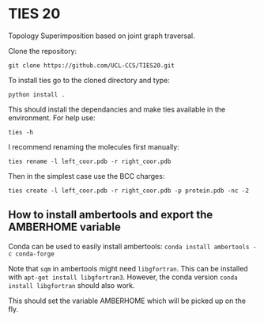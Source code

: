 # TIES 20
Topology Superimposition based on joint graph traversal. 

Clone the repository:

`git clone https://github.com/UCL-CCS/TIES20.git`

To install ties go to the cloned directory and type:   

`python install .` 

This should install the dependancies and make 
ties available in the environment. For help use: 

`ties -h`

I recommend renaming the molecules first manually:

`ties rename -l left_coor.pdb -r right_coor.pdb`

Then in the simplest case use the BCC charges:

`ties create -l left_coor.pdb -r right_coor.pdb -p protein.pdb -nc -2`


## How to install ambertools and export the AMBERHOME variable

Conda can be used to easily install ambertools:
`conda install ambertools -c conda-forge`

Note that `sqm` in ambertools might need `libgfortran`. This can be installed with `apt-get install libgfortran3`. However, the conda version `conda install libgfortran` should also work. 

This should set the variable AMBERHOME which will be picked up on the fly. 
